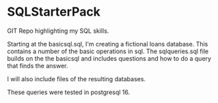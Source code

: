 # SQLStarterPack

GIT Repo highlighting my SQL skills. 

Starting at the basicsql.sql, I'm creating a fictional loans database. This contains a number of the basic operations in sql. 
The sqlqueries.sql file builds on the the basicsql and includes questions and how to do a query that finds the answer.  

I will also include files of the resulting databases. 

These queries were tested in postgresql 16. 
